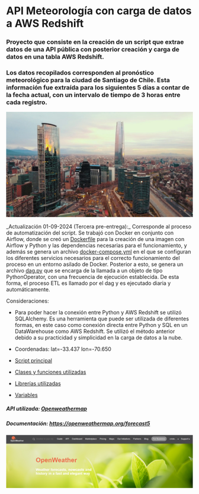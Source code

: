 # API Meteorología con carga de datos a AWS Redshift

### Proyecto que consiste en la creación de un script que extrae datos de una API pública con posterior creación y carga de datos en una tabla AWS Redshift.


### Los datos recopilados corresponden al pronóstico meteorológico para la ciudad de Santiago de Chile. Esta información fue extraída para los siguientes 5 días a contar de la fecha actual, con un intervalo de tiempo de 3 horas entre cada registro.

[![](https://github.com/cristobalqv/API_Meteorolog-a_Carga_AWSRedshift/blob/main/varios/santiago.png)](https://github.com/cristobalqv/API_Meteorolog-a_Carga_AWSRedshift/blob/main/varios/santiago.png)

\_Actualización 01-09-2024 (Tercera pre-entrega):\_
Corresponde al proceso de automatización del script. Se trabajó con Docker en conjunto con Airflow, donde se creó un [Dockerfile](https://github.com/cristobalqv/API_Meteorolog-a_Carga_AWSRedshift/blob/main/Dockerfile "Dockerfile") para la creación de una imagen con Airflow y Python y las dependencias necesarias para el funcionamiento, y además se genera un archivo [docker-compose.yml](https://github.com/cristobalqv/API_Meteorolog-a_Carga_AWSRedshift/blob/main/docker-compose.yml "docker-compose.yml") en el que se configuran los diferentes servicios necesarios para el correcto funcionamiento del proceso en un entorno asilado de Docker. Posterior a esto, se genera un archivo [dag.py](https://github.com/cristobalqv/API_Meteorolog-a_Carga_AWSRedshift/blob/main/dags/dag.py "dag") que se encarga de la llamada a un objeto de tipo PythonOperator, con una frecuencia de ejecución establecida. De esta forma, el proceso ETL es llamado por el dag y es ejecutado diaria y automáticamente.

Consideraciones:
- Para poder hacer la conexión entre Python y AWS Redshift se utilizó  SQLAlchemy.  Es una herramienta que puede ser utilizada de diferentes formas, en este caso como conexión directa entre Python y SQL en un DataWarehouse como AWS Redshift.
Se utilizó el método anterior debido a su practicidad y simplicidad en la carga de datos a la nube.

- Coordenadas: lat=-33.437   lon=-70.650  

- [Script principal](https://github.com/cristobalqv/API_Meteorolog-a_Carga_AWSRedshift/blob/main/script/main_script.py "Script principal")

- [Clases y funciones utilizadas](https://github.com/cristobalqv/API_Meteorolog-a_Carga_AWSRedshift/blob/main/modulos/utils.py "Clases y funciones utilizadas")
- [Librerías utilizadas](https://github.com/cristobalqv/API_Meteorolog-a_Carga_AWSRedshift/blob/main/requirements.txt "Librerías utilizadas")

- [Variables](https://github.com/cristobalqv/API_Meteorolog-a_Carga_AWSRedshift/blob/main/varios/variables.png "Variables")

##### API utilizada: [Openweathermap](https://openweathermap.org/ "Openweathermap")
##### Documentación: https://openweathermap.org/forecast5

[![](https://github.com/cristobalqv/API_Meteorolog-a_Carga_AWSRedshift/blob/main/varios/openweathermap.png)](https://github.com/cristobalqv/API_Meteorolog-a_Carga_AWSRedshift/blob/main/varios/openweathermap.png)


